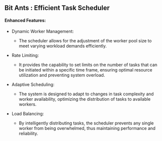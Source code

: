 ## Bit Ants : Efficient Task Scheduler
#### Enhanced Features:
* Dynamic Worker Management:
    * The scheduler allows for the adjustment of the worker pool size to meet varying workload demands efficiently.

* Rate Limiting:
    * It provides the capability to set limits on the number of tasks that can be initiated within a specific time frame, ensuring optimal resource utilization and preventing system overload.

* Adaptive Scheduling:
    * The system is designed to adapt to changes in task complexity and worker availability, optimizing the distribution of tasks to available workers.

* Load Balancing:
    * By intelligently distributing tasks, the scheduler prevents any single worker from being overwhelmed, thus maintaining performance and reliability.
